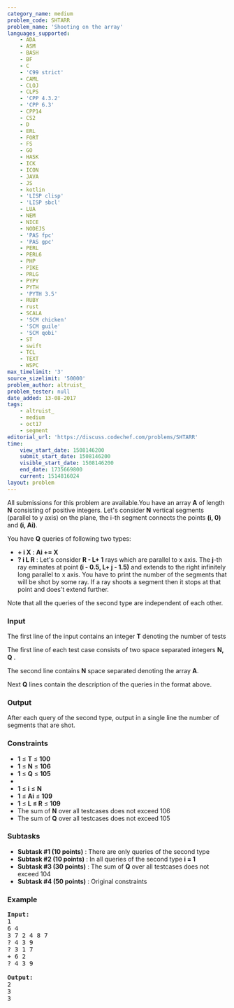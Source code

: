 ```yaml
---
category_name: medium
problem_code: SHTARR
problem_name: 'Shooting on the array'
languages_supported:
    - ADA
    - ASM
    - BASH
    - BF
    - C
    - 'C99 strict'
    - CAML
    - CLOJ
    - CLPS
    - 'CPP 4.3.2'
    - 'CPP 6.3'
    - CPP14
    - CS2
    - D
    - ERL
    - FORT
    - FS
    - GO
    - HASK
    - ICK
    - ICON
    - JAVA
    - JS
    - kotlin
    - 'LISP clisp'
    - 'LISP sbcl'
    - LUA
    - NEM
    - NICE
    - NODEJS
    - 'PAS fpc'
    - 'PAS gpc'
    - PERL
    - PERL6
    - PHP
    - PIKE
    - PRLG
    - PYPY
    - PYTH
    - 'PYTH 3.5'
    - RUBY
    - rust
    - SCALA
    - 'SCM chicken'
    - 'SCM guile'
    - 'SCM qobi'
    - ST
    - swift
    - TCL
    - TEXT
    - WSPC
max_timelimit: '3'
source_sizelimit: '50000'
problem_author: altruist_
problem_tester: null
date_added: 13-08-2017
tags:
    - altruist_
    - medium
    - oct17
    - segment
editorial_url: 'https://discuss.codechef.com/problems/SHTARR'
time:
    view_start_date: 1508146200
    submit_start_date: 1508146200
    visible_start_date: 1508146200
    end_date: 1735669800
    current: 1514816024
layout: problem
---
```

All submissions for this problem are available.You have an array **A** of length **N** consisting of positive integers. Let's consider **N** vertical segments (parallel to y axis) on the plane, the i-th segment connects the points **(i, 0)** and **(i, Ai)**.

You have  **Q**  queries of following two types:

- **+ i X**  :  **Ai += X**
- **? i L R** : Let's consider **R - L+ 1** rays which are parallel to x axis. The **j**-th ray eminates at point **(i - 0.5, L+ j - 1.5)** and extends to the right infinitely long parallel to x axis. You have to print the number of the segments that will be shot by some ray. If a ray shoots a segment then it stops at that point and does't extend further.

Note that all the queries of the second type are independent of each other.

### Input

The first line of the input contains an integer  **T**  denoting the number of tests

The first line of each test case consists of two space separated integers  **N, Q** .

The second line contains **N** space separated denoting the array **A**.

Next  **Q**  lines contain the description of the queries in the format above.

### Output

After each query of the second type, output in a single line the number of segments that are shot.

### Constraints

- **1** ≤  **T**  ≤  **100**
- **1**  ≤ **N** ≤  **106**
- **1**  ≤ **Q** ≤  **105**
- 
- **1**  ≤ **i**  ≤  **N**
- **1**  ≤  **Ai**  ≤  **109**
- **1**  ≤  **L ≤ R**  ≤  **109**
- The sum of **N** over all testcases does not exceed 106
- The sum of **Q** over all testcases does not exceed 105

### Subtasks

- **Subtask #1 (10 points)** : There are only queries of the second type
- **Subtask #2 (10 points)** : In all queries of the second type **i = 1**
- **Subtask #3 (30 points)** : The sum of **Q** over all testcases does not exceed 104
- **Subtask #4 (50 points)** : Original constraints

### Example

<pre><b>Input:</b>
1
6 4
3 7 2 4 8 7
? 4 3 9 
? 3 1 7
+ 6 2
? 4 3 9

<b>Output:</b>
2
3
3


</pre>